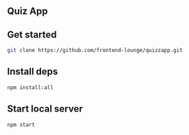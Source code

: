 ## Quiz App

## Get started

```bash
git clone https://github.com/frontend-lounge/quizzapp.git
```

## Install deps
```bash
npm install:all
```

## Start local server
```bash
npm start
```
